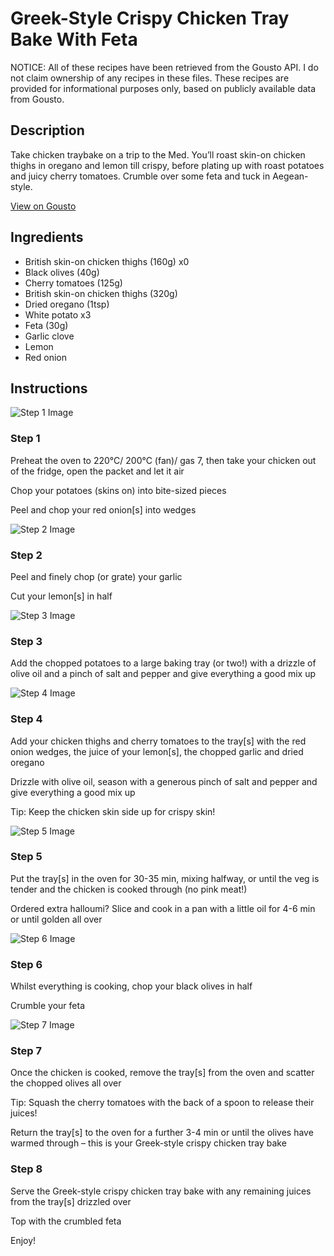 # Greek-Style Crispy Chicken Tray Bake With Feta

NOTICE: All of these recipes have been retrieved from the Gousto API. I do not claim ownership of any recipes in these files. These recipes are provided for informational purposes only, based on publicly available data from Gousto.

## Description

Take chicken traybake on a trip to the Med. You’ll roast skin-on chicken thighs in oregano and lemon till crispy, before plating up with roast potatoes and juicy cherry tomatoes. Crumble over some feta and tuck in Aegean-style. 

[View on Gousto](https://www.gousto.co.uk/recipes/cookbook/greek-inspired-crispy-chicken-tray-bake-with-feta)

## Ingredients

- British skin-on chicken thighs (160g) x0
- Black olives (40g)
- Cherry tomatoes (125g)
- British skin-on chicken thighs (320g)
- Dried oregano (1tsp)
- White potato x3
- Feta (30g)
- Garlic clove
- Lemon
- Red onion

## Instructions

![Step 1 Image](https://production-media.gousto.co.uk/cms/recipe-step-image/step-1-1706622773960-x200.jpg)

### Step 1

Preheat the oven to 220°C/ 200°C (fan)/ gas 7, then take your chicken out of the fridge, open the packet and let it air

Chop your potatoes (skins on) into bite-sized pieces

Peel and chop your red onion[s] into wedges

![Step 2 Image](https://production-media.gousto.co.uk/cms/recipe-step-image/step-2-1706622780683-x200.jpg)

### Step 2

Peel and finely chop (or grate) your garlic

Cut your lemon[s] in half

![Step 3 Image](https://production-media.gousto.co.uk/cms/recipe-step-image/step-3-1706622788201-x200.jpg)

### Step 3

Add the chopped potatoes to a large baking tray (or two!) with a drizzle of olive oil and a pinch of salt and pepper and give everything a good mix up

![Step 4 Image](https://production-media.gousto.co.uk/cms/recipe-step-image/step-4-1706622795115-x200.jpg)

### Step 4

Add your chicken thighs and cherry tomatoes to the tray[s] with the red onion wedges, the juice of your lemon[s], the chopped garlic and dried oregano

Drizzle with olive oil, season with a generous pinch of salt and pepper and give everything a good mix up

Tip: Keep the chicken skin side up for crispy skin!

![Step 5 Image](https://production-media.gousto.co.uk/cms/recipe-step-image/step-5-1706622802026-x200.jpg)

### Step 5

Put the tray[s] in the oven for 30-35 min, mixing halfway, or until the veg is tender and the chicken is cooked through (no pink meat!)

<span class="text-danger">Ordered extra halloumi? Slice and cook in a pan with a little oil for 4-6 min or until golden all over</span>

![Step 6 Image](https://production-media.gousto.co.uk/cms/recipe-step-image/step-6-1706622809851-x200.jpg)

### Step 6

Whilst everything is cooking, chop your black olives in half

Crumble your feta

![Step 7 Image](https://production-media.gousto.co.uk/cms/recipe-step-image/step-7-1706622816923-x200.jpg)

### Step 7

Once the chicken is cooked, remove the tray[s] from the oven and scatter the chopped olives all over

Tip: Squash the cherry tomatoes with the back of a spoon to release their juices!

Return the tray[s] to the oven for a further 3-4 min or until the olives have warmed through – this is your Greek-style crispy chicken tray bake

### Step 8

Serve the Greek-style crispy chicken tray bake with any remaining juices from the tray[s] drizzled over

Top with the crumbled feta

Enjoy!

